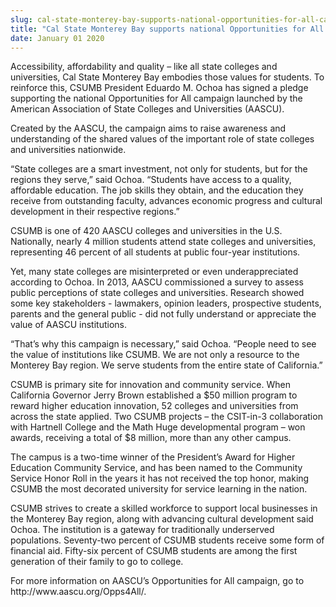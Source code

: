 ```yaml
---
slug: cal-state-monterey-bay-supports-national-opportunities-for-all-campaign-for-state-colleges-and-universities
title: "Cal State Monterey Bay supports national Opportunities for All campaign for state colleges and universities"
date: January 01 2020
---
```


<p>Accessibility, affordability and quality – like all state colleges and universities, Cal State Monterey Bay embodies those values for students. To reinforce this, CSUMB President Eduardo M. Ochoa has signed a pledge supporting the national Opportunities for All campaign launched by the American Association of State Colleges and Universities &#40;AASCU&#41;.
</p><p>Created by the AASCU, the campaign aims to raise awareness and understanding of the shared values of the important role of state colleges and universities nationwide.
</p><p>“State colleges are a smart investment, not only for students, but for the regions they serve,” said Ochoa. “Students have access to a quality, affordable education. The job skills they obtain, and the education they receive from outstanding faculty, advances economic progress and cultural development in their respective regions.”
</p><p>CSUMB is one of 420 AASCU colleges and universities in the U.S. Nationally, nearly 4 million students attend state colleges and universities, representing 46 percent of all students at public four&#45;year institutions.
</p><p>Yet, many state colleges are misinterpreted or even underappreciated according to Ochoa. In 2013, AASCU commissioned a survey to assess public perceptions of state colleges and universities. Research showed some key stakeholders &#45; lawmakers, opinion leaders, prospective students, parents and the general public &#45; did not fully understand or appreciate the value of AASCU institutions.
</p><p>“That’s why this campaign is necessary,” said Ochoa. “People need to see the value of institutions like CSUMB. We are not only a resource to the Monterey Bay region. We serve students from the entire state of California.”
</p><p>CSUMB is primary site for innovation and community service. When California Governor Jerry Brown established a $50 million program to reward higher education innovation, 52 colleges and universities from across the state applied. Two CSUMB projects – the CSIT&#45;in&#45;3 collaboration with Hartnell College and the Math Huge developmental program – won awards, receiving a total of $8 million, more than any other campus.
</p><p>The campus is a two&#45;time winner of the President’s Award for Higher Education Community Service, and has been named to the Community Service Honor Roll in the years it has not received the top honor, making CSUMB the most decorated university for service learning in the nation.
</p><p>CSUMB strives to create a skilled workforce to support local businesses in the Monterey Bay region, along with advancing cultural development said Ochoa. The institution is a gateway for traditionally underserved populations. Seventy&#45;two percent of CSUMB students receive some form of financial aid. Fifty&#45;six percent of CSUMB students are among the first generation of their family to go to college.
</p><p>For more information on AASCU’s Opportunities for All campaign, go to http://www.aascu.org/Opps4All/.
</p>

